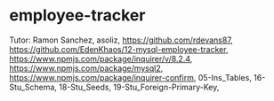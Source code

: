 # employee-tracker
Tutor: Ramon Sanchez,
asoliz,
https://github.com/rdevans87,
https://github.com/EdenKhaos/12-mysql-employee-tracker,
https://www.npmjs.com/package/inquirer/v/8.2.4,
https://www.npmjs.com/package/mysql2,
https://www.npmjs.com/package/inquirer-confirm,
05-Ins_Tables,
16-Stu_Schema,
18-Stu_Seeds,
19-Stu_Foreign-Primary-Key,


